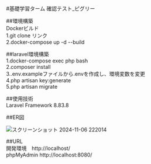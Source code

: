 #基礎学習ターム 確認テスト_ピグリー

##環境構築  
Dockerビルド  
1.git clone リンク  
2.docker-compose up -d --build

##laravel環境構築  
1.docker-compose exec php bash  
2.composer install  
3..env.exampleファイルから.envを作成し、環境変数を変更  
4.php artisan key:generate  
5.php artisan migrate  

##使用技術  
Laravel Framework 8.83.8

##ER図

![スクリーンショット 2024-11-06 222014](https://github.com/user-attachments/assets/d803f6e8-7558-4148-a7b6-62cc88b6a217)


##URL  
開発環境　http://localhost/  
phpMyAdmin http://localhost:8080/
